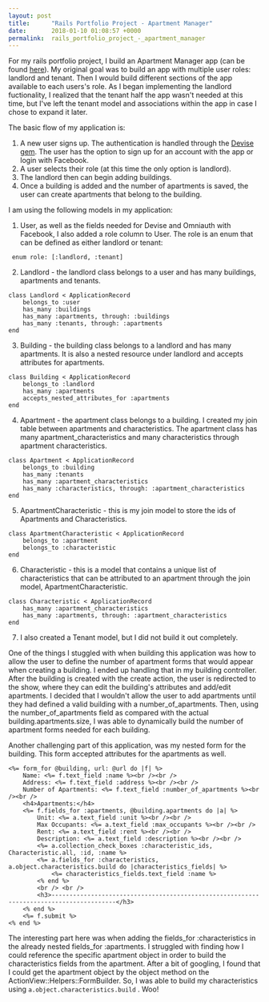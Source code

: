 ```yaml
---
layout: post
title:      "Rails Portfolio Project - Apartment Manager"
date:       2018-01-10 01:08:57 +0000
permalink:  rails_portfolio_project_-_apartment_manager
---
```



For my rails portfolio project, I build an Apartment Manager app (can be found [here](https://github.com/emhopkins/rails-portfolio-project)).  My original goal was to build an app with multiple user roles: landlord and tenant.  Then I would build different sections of the app available to each users's role.  As I began implementing the landlord fuctionality, I realized that the tenant half the app wasn't needed at this time, but I've left the tenant model and associations within the app in case I chose to expand it later.  

The basic flow of my application is:

1. A new user signs up.  The authentication is handled through the [Devise gem](https://github.com/plataformatec/devise).  The user has the option to sign up for an account with the app or login with Facebook. 
2. A user selects their role (at this time the only option is landlord). 
3. The landlord then can begin adding buildings.  
4. Once a building is added and the number of apartments is saved, the user can create apartments that belong to the building. 

I am using the following models in my application:

1. User, as well as the fields needed for Devise and Omniauth with Facebook, I also added a role column to User.  The role is an enum that can be defined as either landlord or tenant:
```
 enum role: [:landlord, :tenant]
```

2. Landlord - the landlord class belongs to a user and has many buildings, apartments and tenants.  
```
class Landlord < ApplicationRecord
	belongs_to :user
	has_many :buildings
	has_many :apartments, through: :buildings
	has_many :tenants, through: :apartments
end
```

3. Building - the building class belongs to a landlord and has many apartments.  It is also a nested resource under landlord and accepts attributes for apartments. 
```
class Building < ApplicationRecord
	belongs_to :landlord
	has_many :apartments
	accepts_nested_attributes_for :apartments
end	
```

4. Apartment - the apartment class belongs to a building.  I created my join table between apartments and characteristics.  The apartment class has many apartment_characteristics and many characteristics through apartment characteristics. 
```
class Apartment < ApplicationRecord
	belongs_to :building
	has_many :tenants
	has_many :apartment_characteristics
	has_many :characteristics, through: :apartment_characteristics
end
```

5. ApartmentCharacteristic - this is my join model to store the ids of Apartments and Characteristics. 
```
class ApartmentCharacteristic < ApplicationRecord
	belongs_to :apartment  
	belongs_to :characteristic
end
```

6. Characteristic - this is a model that contains a unique list of characteristics that can be attributed to an apartment through the join model, ApartmentCharacteristic. 
```
class Characteristic < ApplicationRecord
	has_many :apartment_characteristics
	has_many :apartments, through: :apartment_characteristics
end
```

7. I also created a Tenant model, but I did not build it out completely. 

One of the things I stuggled with when building this application was how to allow the user to define the number of apartment forms that would appear when creating a building.  I ended up handling that in my building controller.  After the building is created with the create action, the user is redirected to the show, where they can edit the building's attributes and add/edit apartments.  I decided that I wouldn't allow the user to add apartments until they had defined a valid building with a number_of_apartments.  Then, using the number_of_apartments field as compared with the actual building.apartments.size, I was able to dynamically build the number of apartment forms needed for each building.  

Another challenging part of this application, was my nested form for the building.  This form accepted attributes for the apartments as well.  
```
<%= form_for @building, url: @url do |f| %>
	Name: <%= f.text_field :name %><br /><br />
	Address: <%= f.text_field :address %><br /><br />
	Number of Apartments: <%= f.text_field :number_of_apartments %><br /><br />
	<h4>Apartments:</h4>
	<%= f.fields_for :apartments, @building.apartments do |a| %>
		Unit: <%= a.text_field :unit %><br /><br /> 
		Max Occupants: <%= a.text_field :max_occupants %><br /><br /> 
		Rent: <%= a.text_field :rent %><br /><br /> 
		Description: <%= a.text_field :description %><br /><br /> 
		<%= a.collection_check_boxes :characteristic_ids, Characteristic.all, :id, :name %>
		<%= a.fields_for :characteristics, a.object.characteristics.build do |characteristics_fields| %>
    		<%= characteristics_fields.text_field :name %>
    	<% end %> 
		<br /> <br /> 
		<h3>----------------------------------------------------------------------------------------</h3>
 	<% end %> 
    <%= f.submit %>
<% end %>
```

The interesting part here was when adding the fields_for :characteristics in the already nested fields_for :apartments.  I struggled with finding how I could reference the specific apartment object in order to build the characteristics fields from the apartment.  After a bit of googling, I found that I could get the apartment object by the object method on the ActionView::Helpers::FormBuilder.  So, I was able to build my characteristics using `a.object.characteristics.build` .  Woo!


